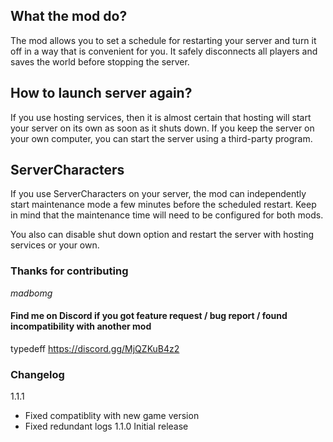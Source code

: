 ## What the mod do?
The mod allows you to set a schedule for restarting your server and turn it off in a way that is convenient for you.
It safely disconnects all players and saves the world before stopping the server.

## How to launch server again?
If you use hosting services, then it is almost certain that hosting will start your server on its own as soon as it shuts down. If you keep the server on your own computer, you can start the server using a third-party program. 

## ServerCharacters
If you use ServerCharacters on your server, the mod can independently start maintenance mode a few minutes before the scheduled restart.
Keep in mind that the maintenance time will need to be configured for both mods.

You also can disable shut down option and restart the server with hosting services or your own.

### Thanks for contributing
_madbomg_


#### Find me on Discord if you got feature request / bug report / found incompatibility with another mod
typedeff
https://discord.gg/MjQZKuB4z2


### Changelog
1.1.1
- Fixed compatiblity with new game version
- Fixed redundant logs
1.1.0
Initial release